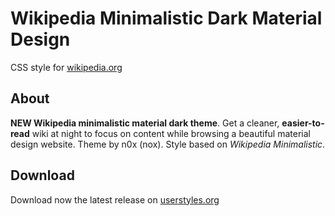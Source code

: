 # Wikipedia Minimalistic Dark Material Design
CSS style for [wikipedia.org](https://en.wikipedia.org/wiki/Main_Page)

## About
**NEW Wikipedia minimalistic material dark theme**.
Get a cleaner, **easier-to-read** wiki at night to focus on content while browsing a beautiful material design website.
Theme by n0x (nox). Style based on *Wikipedia Minimalistic*.

## Download
Download now the latest release on [userstyles.org](https://userstyles.org/styles/122072/wikipedia-minimalistic-dark-material-design)